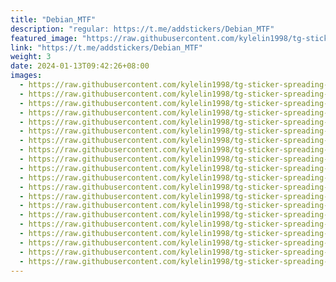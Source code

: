 ```yaml
---
title: "Debian_MTF"
description: "regular: https://t.me/addstickers/Debian_MTF"
featured_image: "https://raw.githubusercontent.com/kylelin1998/tg-sticker-spreading-worldwide-images/main/img/2f3a0aec-aa8f-4919-8399-543c84053ea0.jpg"
link: "https://t.me/addstickers/Debian_MTF"
weight: 3
date: 2024-01-13T09:42:26+08:00
images:
  - https://raw.githubusercontent.com/kylelin1998/tg-sticker-spreading-worldwide-images/main/img/2f3a0aec-aa8f-4919-8399-543c84053ea0.jpg
  - https://raw.githubusercontent.com/kylelin1998/tg-sticker-spreading-worldwide-images/main/img/ed47d571-a5e6-4704-bf72-3ca980419d44.jpg
  - https://raw.githubusercontent.com/kylelin1998/tg-sticker-spreading-worldwide-images/main/img/2abb2cb8-2a91-4234-88f8-030f2f05c2b4.jpg
  - https://raw.githubusercontent.com/kylelin1998/tg-sticker-spreading-worldwide-images/main/img/7aa3c85b-5512-4ce6-9b6d-01fc872a750a.jpg
  - https://raw.githubusercontent.com/kylelin1998/tg-sticker-spreading-worldwide-images/main/img/70d725d0-13e4-494a-8908-1088efd80019.jpg
  - https://raw.githubusercontent.com/kylelin1998/tg-sticker-spreading-worldwide-images/main/img/ceb4d2b2-19ff-4391-8cec-b91f5a0615d7.jpg
  - https://raw.githubusercontent.com/kylelin1998/tg-sticker-spreading-worldwide-images/main/img/afff8e50-a15d-47a5-9679-927e85ebbca0.jpg
  - https://raw.githubusercontent.com/kylelin1998/tg-sticker-spreading-worldwide-images/main/img/f71d8f09-344b-4039-98b7-ac8f82b245f5.jpg
  - https://raw.githubusercontent.com/kylelin1998/tg-sticker-spreading-worldwide-images/main/img/ece84725-e2fa-48a0-938d-a7cbc3ec84eb.jpg
  - https://raw.githubusercontent.com/kylelin1998/tg-sticker-spreading-worldwide-images/main/img/939daf31-aa9f-431a-969b-e598650048de.jpg
  - https://raw.githubusercontent.com/kylelin1998/tg-sticker-spreading-worldwide-images/main/img/73262eb9-5812-4f44-8623-817231654f9e.jpg
  - https://raw.githubusercontent.com/kylelin1998/tg-sticker-spreading-worldwide-images/main/img/e72e21d8-6599-44f4-b27b-04dd0966238f.jpg
  - https://raw.githubusercontent.com/kylelin1998/tg-sticker-spreading-worldwide-images/main/img/18a99126-a8e6-4df7-9c88-29baa2ebdeef.jpg
  - https://raw.githubusercontent.com/kylelin1998/tg-sticker-spreading-worldwide-images/main/img/daa71a7f-0637-4bb6-beb5-eb3649ae1342.jpg
  - https://raw.githubusercontent.com/kylelin1998/tg-sticker-spreading-worldwide-images/main/img/da2f36ba-8345-4d95-b1fb-6f5249d814d2.jpg
  - https://raw.githubusercontent.com/kylelin1998/tg-sticker-spreading-worldwide-images/main/img/56180ab2-4256-4870-b7d0-78e1c6361b84.jpg
  - https://raw.githubusercontent.com/kylelin1998/tg-sticker-spreading-worldwide-images/main/img/04f98673-6400-4485-996e-05d1fd6065db.jpg
  - https://raw.githubusercontent.com/kylelin1998/tg-sticker-spreading-worldwide-images/main/img/6f5229f3-9e8a-4f03-9ff0-dffb36e208cf.jpg
  - https://raw.githubusercontent.com/kylelin1998/tg-sticker-spreading-worldwide-images/main/img/91a5a696-937e-4ac7-a1a7-e1f8781378bf.jpg
  - https://raw.githubusercontent.com/kylelin1998/tg-sticker-spreading-worldwide-images/main/img/e6c4f400-201f-44ab-9bdc-67d1cf9844dc.jpg
---
```

